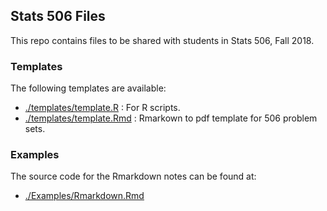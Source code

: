 ## Stats 506 Files

This repo contains files to be shared with students in Stats 506, Fall 2018.

### Templates

The following templates are available:
  - [./templates/template.R](./templates/template.Rmd) : For R scripts.
  - [./templates/template.Rmd](./templates/template.Rmd) : Rmarkown to pdf template for 506 problem sets.

### Examples
 
The source code for the Rmarkdown notes can be found at:
  - [./Examples/Rmarkdown.Rmd](./Examples/Rmarkdown.Rmd)


